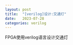 ```yaml
---
layout: post
title:  "[verilog]设计:交通灯"
date:   2023-07-28 
categories: verilog
---
```

FPGA使用verilog语言设计交通灯